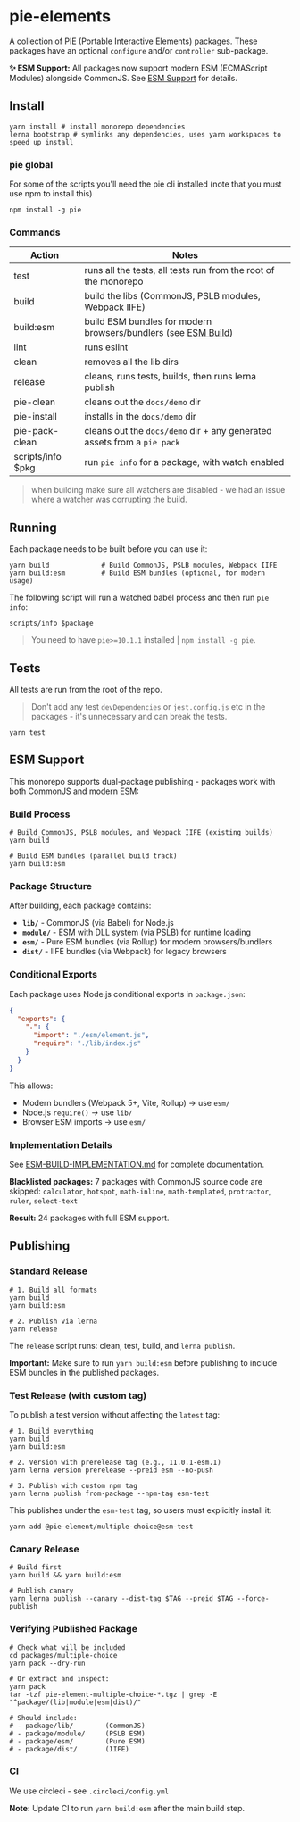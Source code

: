 # pie-elements

A collection of PIE (Portable Interactive Elements) packages. These packages have an optional `configure` and/or `controller` sub-package.

**✨ ESM Support:** All packages now support modern ESM (ECMAScript Modules) alongside CommonJS. See [ESM Support](#esm-support) for details.

## Install

```shell
yarn install # install monorepo dependencies
lerna bootstrap # symlinks any dependencies, uses yarn workspaces to speed up install
```

### pie global

For some of the scripts you'll need the pie cli installed (note that you must use npm to install this)

```shell
npm install -g pie
```

### Commands

| Action             | Notes                                                                   |
| ------------------ | ----------------------------------------------------------------------- |
| test               | runs all the tests, all tests run from the root of the monorepo         |
| build              | build the libs (CommonJS, PSLB modules, Webpack IIFE)                   |
| build:esm          | build ESM bundles for modern browsers/bundlers (see [ESM Build](#esm-support)) |
| lint               | runs eslint                                                             |
| clean              | removes all the lib dirs                                                |
| release            | cleans, runs tests, builds, then runs lerna publish                     |
| pie-clean          | cleans out the `docs/demo` dir                                          |
| pie-install        | installs in the `docs/demo` dir                                         |
| pie-pack-clean     | cleans out the `docs/demo` dir + any generated assets from a `pie pack` |
| scripts/info \$pkg | run `pie info` for a package, with watch enabled                        |

> when building make sure all watchers are disabled - we had an issue where a watcher was corrupting the build.

## Running

Each package needs to be built before you can use it:

```shell
yarn build             # Build CommonJS, PSLB modules, Webpack IIFE
yarn build:esm         # Build ESM bundles (optional, for modern usage)
```

The following script will run a watched babel process and then run `pie info`:

```shell
scripts/info $package
```

> You need to have `pie>=10.1.1` installed | `npm install -g pie`.

## Tests

All tests are run from the root of the repo.

> Don't add any test `devDependencies` or `jest.config.js` etc in the packages - it's unnecessary and can break the tests.

```shell
yarn test
```

## ESM Support

This monorepo supports dual-package publishing - packages work with both CommonJS and modern ESM:

### Build Process

```shell
# Build CommonJS, PSLB modules, and Webpack IIFE (existing builds)
yarn build

# Build ESM bundles (parallel build track)
yarn build:esm
```

### Package Structure

After building, each package contains:

- **`lib/`** - CommonJS (via Babel) for Node.js
- **`module/`** - ESM with DLL system (via PSLB) for runtime loading
- **`esm/`** - Pure ESM bundles (via Rollup) for modern browsers/bundlers
- **`dist/`** - IIFE bundles (via Webpack) for legacy browsers

### Conditional Exports

Each package uses Node.js conditional exports in `package.json`:

```json
{
  "exports": {
    ".": {
      "import": "./esm/element.js",
      "require": "./lib/index.js"
    }
  }
}
```

This allows:

- Modern bundlers (Webpack 5+, Vite, Rollup) → use `esm/`
- Node.js `require()` → use `lib/`
- Browser ESM imports → use `esm/`

### Implementation Details

See [ESM-BUILD-IMPLEMENTATION.md](./ESM-BUILD-IMPLEMENTATION.md) for complete documentation.

**Blacklisted packages:** 7 packages with CommonJS source code are skipped: `calculator`, `hotspot`, `math-inline`, `math-templated`, `protractor`, `ruler`, `select-text`

**Result:** 24 packages with full ESM support.

## Publishing

### Standard Release

```shell
# 1. Build all formats
yarn build
yarn build:esm

# 2. Publish via lerna
yarn release
```

The `release` script runs: clean, test, build, and `lerna publish`.

**Important:** Make sure to run `yarn build:esm` before publishing to include ESM bundles in the published packages.

### Test Release (with custom tag)

To publish a test version without affecting the `latest` tag:

```shell
# 1. Build everything
yarn build
yarn build:esm

# 2. Version with prerelease tag (e.g., 11.0.1-esm.1)
yarn lerna version prerelease --preid esm --no-push

# 3. Publish with custom npm tag
yarn lerna publish from-package --npm-tag esm-test
```

This publishes under the `esm-test` tag, so users must explicitly install it:

```shell
yarn add @pie-element/multiple-choice@esm-test
```

### Canary Release

```shell
# Build first
yarn build && yarn build:esm

# Publish canary
yarn lerna publish --canary --dist-tag $TAG --preid $TAG --force-publish
```

### Verifying Published Package

```shell
# Check what will be included
cd packages/multiple-choice
yarn pack --dry-run

# Or extract and inspect:
yarn pack
tar -tzf pie-element-multiple-choice-*.tgz | grep -E "^package/(lib|module|esm|dist)/"

# Should include:
# - package/lib/        (CommonJS)
# - package/module/     (PSLB ESM)
# - package/esm/        (Pure ESM)
# - package/dist/       (IIFE)
```

### CI

We use circleci - see `.circleci/config.yml`

**Note:** Update CI to run `yarn build:esm` after the main build step.
